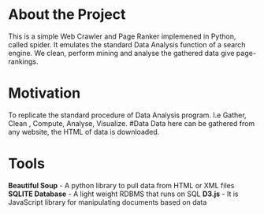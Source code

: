 # About the Project
This is a simple Web Crawler and Page Ranker implemened in Python, called spider. It emulates the standard Data Analysis function of a search engine. We clean, perform mining and analyse the gathered data give page-rankings.
# Motivation
To replicate the standard procedure of Data Analysis program. I.e Gather, Clean , Compute, Analyse, Visualize.
#Data
Data here can be gathered from any website, the HTML of data is downloaded.
# Tools
**Beautiful Soup** - A python library to pull data from HTML or XML files
**SQLITE Database** - A light weight RDBMS that runs on SQL
**D3.js** - It is JavaScript library for manipulating documents based on data
